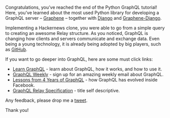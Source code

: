 Congratulations, you’ve reached the end of the Python GraphQL tutorial! Here, you’ve learned about the most used Python library for developing a GraphQL server – [Graphene](http://graphene-python.org/) – together with [Django](https://www.djangoproject.com/) and [Graphene-Django](http://docs.graphene-python.org/projects/django/en/latest/).

Implementing a Hackernews clone, you were able to go from a simple query to creating an awesome Relay structure. As you noticed, GraphQL is changing how clients and servers communicate and exchange data. Even being a young technology, it is already being adopted by big players, such as [GitHub](https://developer.github.com/v4/).

If you want to go deeper into GraphQL, here are some must click links:

-   [Learn GraphQL](http://graphql.org/learn/) - learn about GraphQL, how it works, and how to use it.
-   [GraphQL Weekly](https://graphqlweekly.com/) - sign up for an amazing weekly email about GraphQL.
-   [Lessons from 4 Years of GraphQL](https://www.youtube.com/watch?v=zVNrqo9XGOs) - how GraphQL has evolved inside Facebook.
-   [GraphQL Relay Specification](https://relay.dev/docs/guides/graphql-server-specification/) - title self descriptive.

Any feedback, please drop me a [tweet](https://twitter.com/jonatasbaldin).

Thank you!
